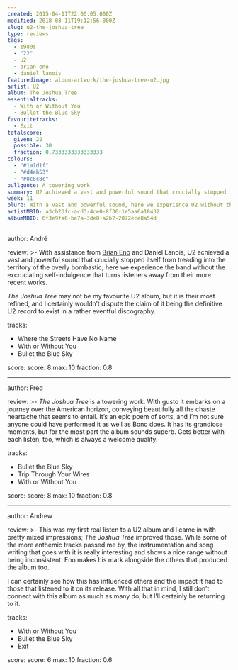 ```yaml
---
created: 2015-04-11T22:00:05.000Z
modified: 2018-03-11T19:12:56.000Z
slug: u2-the-joshua-tree
type: reviews
tags:
  - 1980s
  - "22"
  - u2
  - brian eno
  - daniel lanois
featuredimage: album-artwork/the-joshua-tree-u2.jpg
artist: U2
album: The Joshua Tree
essentialtracks:
  - With or Without You
  - Bullet the Blue Sky
favouritetracks:
  - Exit
totalscore:
  given: 22
  possible: 30
  fraction: 0.7333333333333333
colours:
  - "#1a1d1f"
  - "#d4ab53"
  - "#8c8c8c"
pullquote: A towering work
summary: U2 achieved a vast and powerful sound that crucially stopped itself from treading into the territory of the overly bombastic; here we experience the band without the excruciating self-indulgence that turns listeners away from their more recent works.
week: 11
blurb: With a vast and powerful sound, here we experience U2 without the excruciating self-indulgence that turns listeners away from their more recent works.
artistMBID: a3cb23fc-acd3-4ce0-8f36-1e5aa6a18432
albumMBID: 6f3e9fa6-be7a-3de8-a2b2-2072ece8a54d
---
```

author: André

review: >-
  With assistance from [Brian Eno](https://audioxide.com/reviews/brian-eno-ambient-1-music-for-airports/) and Daniel Lanois, U2 achieved a vast and powerful sound that crucially stopped itself from treading into the territory of the overly bombastic; here we experience the band without the excruciating self-indulgence that turns listeners away from their more recent works. 
  
  *The Joshua Tree* may not be my favourite U2 album, but it is their most refined, and I certainly wouldn’t dispute the claim of it being the definitive U2 record to exist in a rather eventful discography.

tracks:
  - Where the Streets Have No Name
  - ­With or Without You
  - ­Bullet the Blue Sky

score:
  score: 8
  max: 10
  fraction: 0.8

---
author: Fred

review: >-
  *The Joshua Tree* is a towering work. With gusto it embarks on a journey over the American horizon, conveying beautifully all the chaste heartache that seems to entail. It’s an epic poem of sorts, and I’m not sure anyone could have performed it as well as Bono does. It has its grandiose moments, but for the most part the album sounds superb. Gets better with each listen, too, which is always a welcome quality.
  
tracks:
  - Bullet the Blue Sky
  - ­Trip Through Your Wires
  - ­With or Without You

score:
  score: 8
  max: 10
  fraction: 0.8

---
author: Andrew

review: >-
  This was my first real listen to a U2 album and I came in with pretty mixed impressions; *The Joshua Tree* improved those. While some of the more anthemic tracks passed me by, the instrumentation and song writing that goes with it is really interesting and shows a nice range without being inconsistent. Eno makes his mark alongside the others that produced the album too. 
  
  I can certainly see how this has influenced others and the impact it had to those that listened to it on its release. With all that in mind, I still don’t connect with this album as much as many do, but I’ll certainly be returning to it.

tracks:
  - With or Without You
  - ­Bullet the Blue Sky
  - ­Exit

score:
  score: 6
  max: 10
  fraction: 0.6
